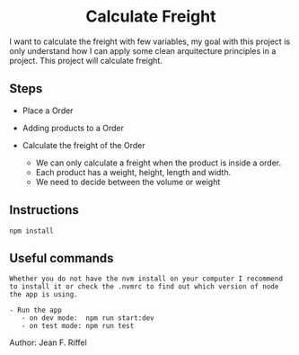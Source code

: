 <h1 align="center">Calculate Freight</h1>
<p>
    I want to calculate the freight with few variables, my goal with this project is only understand how I can apply some clean arquitecture principles in a project.
    This project will calculate freight.
</p>

<h2> Steps </h2>

- Place a Order    
- Adding products to a Order
- Calculate the freight of the Order

    - We can only calculate a freight when the product is inside a order.
    - Each product has a weight, height, length and width.
    - We need to decide between the volume or weight
    


<h2> Instructions </h2>
    
    npm install

<h2> Useful commands </h2>

    Whether you do not have the nvm install on your computer I recommend to install it or check the .nvmrc to find out which version of node the app is using.

    - Run the app
       - on dev mode:  npm run start:dev
       - on test mode: npm run test
Author:
    Jean F. Riffel

